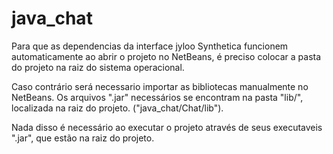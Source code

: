 # java_chat

Para que as dependencias da interface jyloo Synthetica funcionem automaticamente ao abrir o projeto no NetBeans,
é preciso colocar a pasta do projeto na raiz do sistema operacional.

Caso contrário será necessario importar as bibliotecas manualmente no NetBeans. Os arquivos ".jar" necessários se encontram na pasta "lib/", localizada na raiz do projeto. ("java_chat/Chat/lib").

Nada disso é necessário ao executar o projeto através de seus executaveis ".jar", que estão na raiz do projeto.
